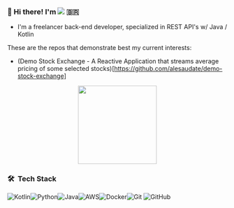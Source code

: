  ### 👋  Hi there! I'm  <a href="https://www.linkedin.com/in/alesaudate/"><img src="https://img.shields.io/badge/-Alexandre%20Saudate-0077B5?style=flat&logo=Linkedin&logoColor=white"/></a> :brazil:

- I'm a freelancer back-end developer, specialized in REST API's w/ Java / Kotlin

These are the repos that demonstrate best my current interests:

- (Demo Stock Exchange - A Reactive Application that streams average pricing of some selected stocks)[https://github.com/alesaudate/demo-stock-exchange]

<p align="center">
<a href="https://github.com/alesaudate">
  <img height="180em" src="https://github-readme-stats-eight-theta.vercel.app/api?username=alesaudate&show_icons=true&theme=gruvbox&include_all_commits=true&count_private=true"/>
</a>
</p>

### 🛠 &nbsp;Tech Stack

<img alt="Kotlin" src="https://img.shields.io/badge/kotlin-%230095D5.svg?&style=for-the-badge&logo=kotlin&logoColor=white"/><img alt="Python" src="https://img.shields.io/badge/python%20-%2314354C.svg?&style=for-the-badge&logo=python&logoColor=white"/><img alt="Java" src="https://img.shields.io/badge/java-%23ED8B00.svg?&style=for-the-badge&logo=java&logoColor=white"/><img alt="AWS" src="https://img.shields.io/badge/AWS%20-%23FF9900.svg?&style=for-the-badge&logo=amazon-aws&logoColor=white"/><img alt="Docker" src="https://img.shields.io/badge/docker%20-%230db7ed.svg?&style=for-the-badge&logo=docker&logoColor=white"/><img alt="Git" src="https://img.shields.io/badge/git%20-%23F05033.svg?&style=for-the-badge&logo=git&logoColor=white"/>
<img alt="GitHub" src="https://img.shields.io/badge/github%20-%23121011.svg?&style=for-the-badge&logo=github&logoColor=white"/>


<!--
**alesaudate/alesaudate** is a ✨ _special_ ✨ repository because its `README.md` (this file) appears on your GitHub profile.

Here are some ideas to get you started:

- 🔭 I’m currently working on ...
- 🌱 I’m currently learning ...
- 👯 I’m looking to collaborate on ...
- 🤔 I’m looking for help with ...
- 💬 Ask me about ...
- 📫 How to reach me: ...
- 😄 Pronouns: ...
- ⚡ Fun fact: ...
-->
